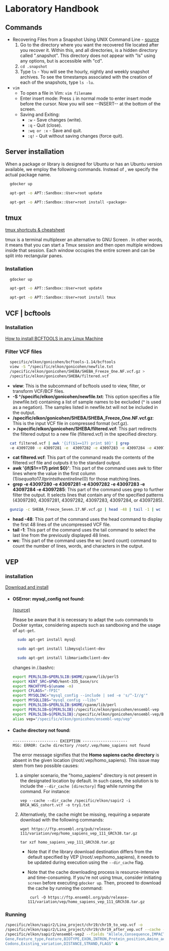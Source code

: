 
# Laboratory Handbook

## Commands
* Recovering Files from a Snapshot Using UNIX Command Line - [source](https://www.egr.msu.edu/decs/help-support/how-to/recovering_files_from_snapshot_using_unix_command_line)
  1. Go to the directory where you want the recovered file located after you recover it. Within this, and all directories, is a hidden directory called ".snapshot".
     This directory does not appear with "ls" using any options, but is accessible with "cd".
  2. `cd .snapshot`
  3. Type `ls` - You will see the hourly, nightly and weekly snapshot archives.
     To see the timestamps associated with the creation of each of the snapshots, type `ls -lu`.
* `vim`
   * To open a file in Vim: `vim filename`
   * Enter insert mode: Press `i` in normal mode to enter insert mode before the cursor.
     Now you will see --INSERT-- at the bottom of the screen.
   * Saving and Exiting:
      * `:w` - Save changes (write).
      * `:q` - Quit (close).
      * `:wq or :x` - Save and quit.
      * `:q!` - Quit without saving changes (force quit).

## Server installation
When a package or library is designed for Ubuntu or has an Ubuntu version available, we employ the following commands. Instead of <package>, we specify the actual package name.

```bash
  gdocker up
```
```bash
  apt-get -o APT::Sandbox::User=root update
```
```bash
  apt-get -o APT::Sandbox::User=root install <package>
```

## tmux

[tmux shortcuts & cheatsheet](https://gist.github.com/MohamedAlaa/2961058)

tmux is a terminal multiplexer an alternative to GNU Screen . In other words, it means that you can start a Tmux session and then open multiple windows inside that session. Each window occupies the entire screen and can be split into rectangular panes.

### Installation
```bash
  gdocker up
```
```bash
  apt-get -o APT::Sandbox::User=root update
```
```bash
  apt-get -o APT::Sandbox::User=root install tmux
```

## VCF | bcftools

 ### Installation
[How to install BCFTOOLS in any Linux Machine](https://www.youtube.com/watch?v=EJGz3yryrPo)
 ### Filter VCF files

```bash
  specific/elkon/gonicohen/bcftools-1.14/bcftools 
  view -S ^/specific/elkon/gonicohen/newfile.txt 
  /specific/elkon/gonicohen/SHEBA/SHEBA_Freeze_One.NF.vcf.gz > 
  /specific/elkon/gonicohen/SHEBA/filtered.vcf

```
* **view**: This is the subcommand of bcftools used to view, filter, or transform VCF/BCF files.
* **-S ^/specific/elkon/gonicohen/newfile.txt**: This option specifies a file (newfile.txt) containing a list of sample names to be excluded (^ is used as a negation). The samples listed in newfile.txt will not be included in the output.
* **/specific/elkon/gonicohen/SHEBA/SHEBA_Freeze_One.NF.vcf.gz**: This is the input VCF file in compressed format (vcf.gz).
* **> /specific/elkon/gonicohen/SHEBA/filtered.vcf**: This part redirects the filtered output to a new file (filtered.vcf) in the specified directory.

```bash
  cat filtered.vcf | awk '{if($1==17) print $0}' | grep 
  -e 43097280 -e 43097281 -e  43097282 -e 43097283 -e 43097284 -e 43097285
```
* **cat filtered.vcf**: This part of the command reads the contents of the filtered.vcf file and outputs it to the standard output.
* **awk '{if($1==17) print $0}'**: This part of the command uses awk to filter lines where the value in the first column ($1) is equal to 17. It prints the entire line ($0) for those matching lines.
* **grep -e 43097280 -e 43097281 -e 43097282 -e 43097283 -e 43097284 -e 43097285**: This part of the command uses grep to further filter the output. It selects lines that contain any of the specified patterns (43097280, 43097281, 43097282, 43097283, 43097284, or 43097285).

```bash
  gunzip -c SHEBA_Freeze_Seven.17.NF.vcf.gz | head -48 | tail -1 | wc
```
* **head -48**: This part of the command uses the head command to display the first 48 lines of the uncompressed VCF file.
* **tail -1**: This part of the command uses the tail command to select the last line from the previously displayed 48 lines.
* **wc**: This part of the command uses the wc (word count) command to count the number of lines, words, and characters in the output.

## VEP

### installation

[Download and install](http://www.ensembl.org/info/docs/tools/vep/script/vep_download.html)

* #### **OSError: mysql_config not found:** 
  [(source)](https://github.com/JudgeGirl/Judge-sender/issues/4)
  
  Please be aware that it is necessary to adapt the `sudo` commands to Docker syntax, considering aspects such as sandboxing and the usage of `apt-get`. 
  ```bash
    sudo apt-get install mysql
  ```
  ```bash
    sudo apt-get install libmysqlclient-dev
  ```
  ```bash
    sudo apt-get install libmariadbclient-dev
  ```
  changes in /.bashrc:

  ```bash
  export PERL5LIB=$PERL5LIB:$HOME/cpanm/lib/perl5
  export KENT_SRC=$PWD/kent-335_base/src
  export MACHTYPE=$(uname -m)
  export CFLAGS="-fPIC"
  export MYSQLINC="mysql_config --include | sed -e 's/^-I//g'"
  export MYSQLLIBS="mysql_config --libs"
  export PERL5LIB=$PERL5LIB:$HOME/cpanm/lib/perl
  export PERL5LIB=${PERL5LIB}:/specific/elkon/gonicohen/ensembl-vep
  export PERL5LIB=${PERL5LIB}:/specific/elkon/gonicohen/ensembl-vep/Bio/DB/HTS
  alias vep="/specific/elkon/gonicohen/ensembl-vep/vep"
  ```
* #### **Cache directory not found:**
  ```
  -------------------- EXCEPTION --------------------
  MSG: ERROR: Cache directory /root/.vep/homo_sapiens not found
  ```
  The error message signifies that the **Homo sapiens cache directory** is absent in the given location (/root/.vep/homo_sapiens). This issue may stem from two possible causes:
  1. a simpler scenario, the "homo_sapiens" directory is not present in the designated location by default. In such cases, the solution is to include the `--dir_cache [directory]` flag while running the command. For     instance:
     
      ```
      vep --cache --dir_cache /specific/elkon/sapir2 -i BRCA_WGS_cohort.vcf -o try1.txt
      ```
    
  2. Alternatively, the cache might be missing, requiring a separate download with the following commands:
  
      ```
      wget https://ftp.ensembl.org/pub/release-111/variation/vep/homo_sapiens_vep_111_GRCh38.tar.gz
      ```
      ```
      tar xzf homo_sapiens_vep_111_GRCh38.tar.gz
      ```
     * Note that if the library download destination differs from the default specified by VEP (/root/.vep/homo_sapiens), it needs to be updated during execution using the `--dir_cache` flag.
     * Note that the cache downloading process is resource-intensive and time-consuming. If you're not using tmux, consider initiating `screen` before executing `gdocker up`. Then, proceed to download the cache by running the command:
       
       ```
        curl -O https://ftp.ensembl.org/pub/release-111/variation/vep/homo_sapiens_vep_111_GRCh38.tar.gz
        ```
### Running

```bash
/specific/elkon/sapir2/Lina_project/chr19/chr19_to_vep.vcf -o 
/specific/elkon/sapir2/Lina_project/chr19/chr19_after_vep.vcf --cache --dir_cache 
/specific/elkon/sapir2/ensembl-vep2 --fields "Allele,Consequence,IMPACT,SYMBOL,
Gene,Feature_type,Feature,BIOTYPE,EXON,INTRON,Protein_position,Amino_acids,
Codons,Existing_variation,DISTANCE,STRAND,FLAGS" &
```

